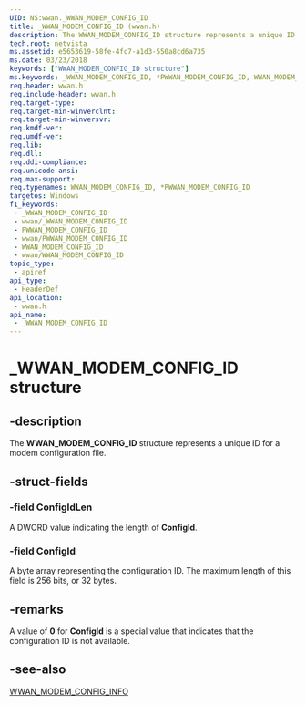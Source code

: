 ```yaml
---
UID: NS:wwan._WWAN_MODEM_CONFIG_ID
title: _WWAN_MODEM_CONFIG_ID (wwan.h)
description: The WWAN_MODEM_CONFIG_ID structure represents a unique ID for a modem configuration file.
tech.root: netvista
ms.assetid: e5653619-58fe-4fc7-a1d3-550a8cd6a735
ms.date: 03/23/2018
keywords: ["WWAN_MODEM_CONFIG_ID structure"]
ms.keywords: _WWAN_MODEM_CONFIG_ID, *PWWAN_MODEM_CONFIG_ID, WWAN_MODEM_CONFIG_ID,
req.header: wwan.h
req.include-header: wwan.h
req.target-type: 
req.target-min-winverclnt: 
req.target-min-winversvr: 
req.kmdf-ver: 
req.umdf-ver: 
req.lib: 
req.dll: 
req.ddi-compliance: 
req.unicode-ansi: 
req.max-support: 
req.typenames: WWAN_MODEM_CONFIG_ID, *PWWAN_MODEM_CONFIG_ID
targetos: Windows
f1_keywords:
 - _WWAN_MODEM_CONFIG_ID
 - wwan/_WWAN_MODEM_CONFIG_ID
 - PWWAN_MODEM_CONFIG_ID
 - wwan/PWWAN_MODEM_CONFIG_ID
 - WWAN_MODEM_CONFIG_ID
 - wwan/WWAN_MODEM_CONFIG_ID
topic_type:
 - apiref
api_type:
 - HeaderDef
api_location:
 - wwan.h
api_name:
 - _WWAN_MODEM_CONFIG_ID
---
```


# _WWAN_MODEM_CONFIG_ID structure


## -description

The **WWAN_MODEM_CONFIG_ID** structure represents a unique ID for a modem configuration file.

## -struct-fields

### -field ConfigIdLen

A DWORD value indicating the length of **ConfigId**.

### -field ConfigId

A byte array representing the configuration ID. The maximum length of this field is 256 bits, or 32 bytes.

## -remarks

A value of **0** for **ConfigId** is a special value that indicates that the configuration ID is not available.

## -see-also

[WWAN_MODEM_CONFIG_INFO](ns-wwan-_wwan_modem_config_info.md)

